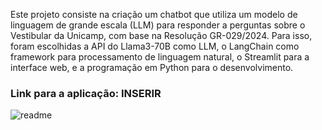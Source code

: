 Este projeto consiste na criação um chatbot que utiliza um modelo de linguagem de grande escala (LLM) para responder a perguntas sobre o Vestibular da Unicamp, com base na Resolução GR-029/2024. Para isso, foram escolhidas a API do Llama3-70B como LLM, o LangChain como framework para processamento de linguagem natural, o Streamlit para a interface web, e a programação em Python para o desenvolvimento.

### Link para a aplicação: INSERIR
![readme](https://github.com/user-attachments/assets/e4b85502-1a1f-4607-96ad-fd4066ea80f6)
